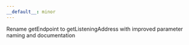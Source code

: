 ```yaml
---
__default__: minor
---
```


Rename getEndpoint to getListeningAddress with improved parameter naming and documentation
